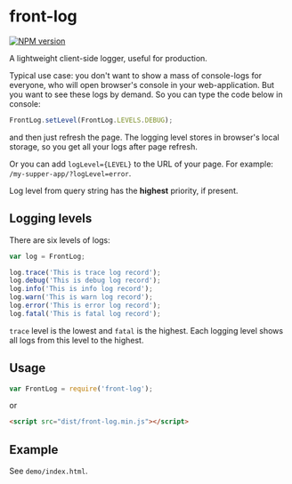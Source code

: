 # front-log
[![NPM version][npm-image]][npm-url]

A lightweight client-side logger, useful for production.

Typical use case: you don't want to show a mass of console-logs for everyone, who will open browser's console in your web-application. But you want to see these logs by demand.
So you can type the code below in console:

```javascript
FrontLog.setLevel(FrontLog.LEVELS.DEBUG);
```

and then just refresh the page. The logging level stores in browser's local storage, so you get all your logs after page refresh.

Or you can add `logLevel={LEVEL}` to the URL of your page.
For example: `/my-supper-app/?logLevel=error`.

Log level from query string has the **highest** priority, if present.


## Logging levels

There are six levels of logs:

```javascript
var log = FrontLog;

log.trace('This is trace log record');
log.debug('This is debug log record');
log.info('This is info log record');
log.warn('This is warn log record');
log.error('This is error log record');
log.fatal('This is fatal log record');
```

`trace` level is the lowest and `fatal` is the highest. Each logging level shows all logs from this level to the highest.


## Usage

```javascript
var FrontLog = require('front-log');
```

or

```html
<script src="dist/front-log.min.js"></script>
```


## Example

See `demo/index.html`.

[npm-image]: http://img.shields.io/badge/npm-v1.0.0-green.svg
[npm-url]: https://www.npmjs.org/package/front-log
